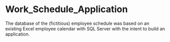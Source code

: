 # Work_Schedule_Application

The database of the (fictitious) employee schedule was based on an existing Excel employee calendar with SQL Server with the intent to build an application.
